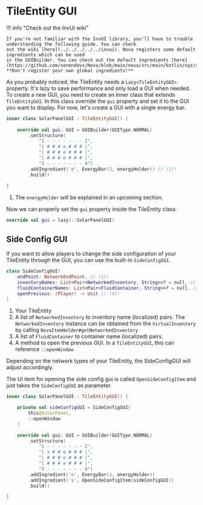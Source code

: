 # TileEntity GUI

!!! info "Check out the InvUI wiki"

    If you're not familiar with the InvUI library, you'll have to trouble understanding the following guide. You can check
    out the wiki [here](../../../../../invui). Nova registers some default ingredients which can be used
    in the GUIBuilder. You can check out the default ingredients [here](https://github.com/xenondevs/Nova/blob/main/nova/src/main/kotlin/xyz/xenondevs/nova/ui/GlobalStructureIngredients.kt).
    **Don't register your own global ingredients!**

As you probably noticed, the TileEntity needs a ``Lazy<TileEntityGUI>`` property. It's lazy to save performance and only
load a GUI when needed. To create a new GUI, you need to create an inner class that extends ``TileEntityGUI``. In this
class override the ``gui`` property and set it to the GUI you want to display. For now, let's create a GUI with a single
energy bar.

```kotlin
inner class SolarPanelGUI : TileEntityGUI() {
    
    override val gui: GUI = GUIBuilder(GUIType.NORMAL)
        .setStructure(
            "1 - - - - - - - 2",
            "| # # # e # # # |",
            "| # # # e # # # |",
            "| # # # e # # # |",
            "3 - - - - - - - 4")
        .addIngredient('e', EnergyBar(3, energyHolder)) // (1)!
        .build()
    
}
```

1. The ``energyHolder`` will be explained in an upcoming section.

Now we can properly set the ``gui`` property inside the TileEntity class.

```kotlin
override val gui = lazy(::SolarPanelGUI)
```

## Side Config GUI

If you want to allow players to change the side configuration of your TileEntity through the GUI, you can use the
built-in `SideConfigGUI`.

```kotlin title="SideConfigGUI Constructor"
class SideConfigGUI(
    endPoint: NetworkEndPoint, // (1)!
    inventoryNames: List<Pair<NetworkedInventory, String>>? = null, // (2)!
    fluidContainerNames: List<Pair<FluidContainer, String>>? = null, // (3)!
    openPrevious: (Player) -> Unit // (4)!
) 
```

1. Your TileEntity
2. A list of `NetworkedInventory` to inventory name (localized) pairs. The `NetworkedInventory` instance can be obtained
    from the `VirtualInventory` by calling `NovaItemHolder#getNetworkedInventory`
3. A list of `FluidContainer` to container name (localized) pairs.
4. A method to open the previous GUI. In a `TileEntityGUI`, this can reference `::openWindow`

Depending on the network types of your TileEntity, the SideConfigGUI will adjust accordingly.

The UI item for opening the side config gui is called `OpenSideConfigItem` and just takes the `SideConfigGUI` as parameter.

```kotlin
inner class SolarPanelGUI : TileEntityGUI() {

    private val sideConfigGUI = SideConfigGUI(
        this@SolarPanel,
        ::openWindow
    )

    override val gui: GUI = GUIBuilder(GUIType.NORMAL)
        .setStructure(
            "1 - - - - - - - 2",
            "| s # # e # # # |",
            "| # # # e # # # |",
            "| # # # e # # # |",
            "3 - - - - - - - 4")
        .addIngredient('e', EnergyBar(3, energyHolder))
        .addIngredient('s', OpenSideConfigItem(sideConfigGUI))
        .build()

}
```
